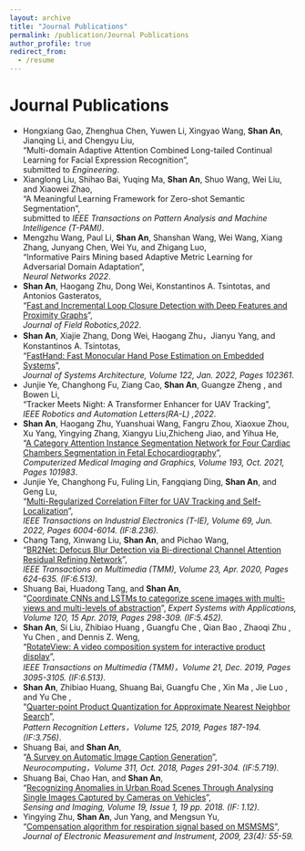 ```yaml
---
layout: archive
title: "Journal Publications"
permalink: /publication/Journal Publications
author_profile: true
redirect_from:
  - /resume
---
```

Journal Publications
======
* Hongxiang Gao, Zhenghua Chen, Yuwen Li, Xingyao Wang, **Shan An**, Jianqing Li, and Chengyu Liu,   
 “Multi-domain Adaptive Attention Combined Long-tailed Continual Learning for Facial Expression Recognition”,   
 submitted to *Engineering*.
* Xianglong Liu, Shihao Bai, Yuqing Ma, **Shan An**, Shuo Wang, Wei Liu, and Xiaowei Zhao,   
 “A Meaningful Learning Framework for Zero-shot Semantic Segmentation”,   
 submitted to *IEEE Transactions on Pattern Analysis and Machine Intelligence (T-PAMI)*.
* Mengzhu Wang, Paul Li, **Shan An**, Shanshan Wang, Wei Wang, Xiang Zhang, Junyang Chen, Wei Yu, and Zhigang Luo,   
 “Informative Pairs Mining based Adaptive Metric Learning for Adversarial Domain Adaptation”,   
 *Neural Networks 2022*.
* **Shan An**, Haogang Zhu, Dong Wei, Konstantinos A. Tsintotas, and Antonios Gasteratos,   
 “[Fast and Incremental Loop Closure Detection with Deep Features and Proximity Graphs](https://onlinelibrary.wiley.com/doi/10.1002/rob.22060)”,  
  *Journal of Field Robotics,2022*. 
* **Shan An**, Xiajie Zhang, Dong Wei, Haogang Zhu，Jianyu Yang, and Konstantinos A. Tsintotas,   
 “[FastHand: Fast Monocular Hand Pose Estimation on Embedded Systems](https://www.sciencedirect.com/science/article/abs/pii/S1383762121002514)”,  
 *Journal of Systems Architecture, Volume 122, Jan. 2022, Pages 102361*.
* Junjie Ye, Changhong Fu, Ziang Cao, **Shan An**, Guangze Zheng , and Bowen Li,  
 “Tracker Meets Night: A Transformer Enhancer for UAV Tracking”,   
 *IEEE Robotics and Automation Letters(RA-L) ,2022*.
* **Shan An**, Haogang Zhu, Yuanshuai Wang, Fangru Zhou, Xiaoxue Zhou, Xu Yang, Yingying Zhang, Xiangyu Liu,Zhicheng Jiao, and Yihua He,  
 “[A Category Attention Instance Segmentation Network for Four Cardiac Chambers Segmentation in Fetal Echocardiography](https://www.sciencedirect.com/science/article/pii/S0895611121001324)”,   
 *Computerized Medical Imaging and Graphics, Volume 193, Oct. 2021, Pages 101983*. 
* Junjie Ye, Changhong Fu, Fuling Lin, Fangqiang Ding, **Shan An**, and Geng Lu,   
 “[Multi-Regularized Correlation Filter for UAV Tracking and Self-Localization](https://ieeexplore.ieee.org/abstract/document/9457090)”,   
  *IEEE Transactions on Industrial Electronics (T-IE), Volume 69, Jun. 2022, Pages 6004-6014. (IF:8.236).*
* Chang Tang, Xinwang Liu, **Shan An**, and Pichao Wang,   
 “[BR2Net: Defocus Blur Detection via Bi-directional Channel Attention Residual Refining Network](https://ieeexplore.ieee.org/document/9057632)”,    
 *IEEE Transactions on Multimedia (TMM), Volume 23, Apr. 2020, Pages 624-635. (IF:6.513).*
* Shuang Bai, Huadong Tang, and **Shan An**,   
 “[Coordinate CNNs and LSTMs to categorize scene images with multi-views and multi-levels of abstraction](https://www.sciencedirect.com/science/article/pii/S0957417418305700)”, 
 *Expert Systems with Applications, Volume 120, 15 Apr. 2019, Pages 298-309. (IF:5.452).*
* **Shan An**, Si Liu, Zhibiao Huang , Guangfu Che , Qian Bao , Zhaoqi Zhu , Yu Chen , and   Dennis Z. Weng,   
 “[RotateView: A video composition system for interactive product display](https://ieeexplore.ieee.org/document/8721552)”,   
 *IEEE Transactions on Multimedia (TMM)，Volume 21, Dec. 2019, Pages 3095-3105. (IF:6.513)*.
* **Shan An**, Zhibiao Huang, Shuang Bai, Guangfu Che , Xin Ma , Jie Luo , and Yu Che ,  
 “[Quarter-point Product Quantization for Approximate Nearest Neighbor Search](https://www.sciencedirect.com/science/article/pii/S0167865519301242)”,   
  *Pattern Recognition Letters，Volume 125, 2019, Pages 187-194. (IF:3.756)*. 
* Shuang Bai, and **Shan An**,   
 “[A Survey on Automatic Image Caption Generation](https://www.sciencedirect.com/science/article/pii/S0925231218306659)”,  
 *Neurocomputing，Volume 311, Oct. 2018, Pages 291-304. (IF:5.719).*
* Shuang Bai, Chao Han, and **Shan An**,  
 “[Recognizing Anomalies in Urban Road Scenes Through Analysing Single Images Captured by Cameras on Vehicles](https://link.springer.com/article/10.1007/s11220-018-0218-7)”,   
 *Sensing and Imaging, Volume 19, Issue 1, 19 pp. 2018. (IF: 1.12)*.
* Yingying Zhu, **Shan An**, Jun Yang, and Mengsun Yu,  
 “[Compensation algorithm for respiration signal based on MSMSMS](https://d.wanfangdata.com.cn/periodical/dzclyyqxb200904011)”,   
 *Journal of Electronic Measurement and Instrument, 2009, 23(4): 55-59.*
